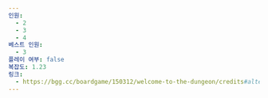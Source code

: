 ```yaml
---
인원:
  - 2
  - 3
  - 4
베스트 인원:
  - 3
플레이 여부: false
복잡도: 1.23
링크:
  - https://bgg.cc/boardgame/150312/welcome-to-the-dungeon/credits#alternatename
---
```

